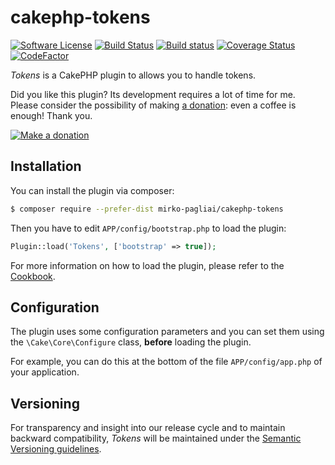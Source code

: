# cakephp-tokens

[![Software License](https://img.shields.io/badge/license-MIT-brightgreen.svg?style=flat-square)](LICENSE.txt)
[![Build Status](https://travis-ci.org/mirko-pagliai/cakephp-tokens.svg?branch=master)](https://travis-ci.org/mirko-pagliai/cakephp-tokens)
[![Build status](https://ci.appveyor.com/api/projects/status/03gdahoap22rbkkh?svg=true)](https://ci.appveyor.com/project/mirko-pagliai/cakephp-tokens)
[![Coverage Status](https://img.shields.io/codecov/c/github/mirko-pagliai/cakephp-tokens.svg?style=flat-square)](https://codecov.io/github/mirko-pagliai/cakephp-tokens)
[![CodeFactor](https://www.codefactor.io/repository/github/mirko-pagliai/cakephp-tokens/badge)](https://www.codefactor.io/repository/github/mirko-pagliai/cakephp-tokens)

*Tokens* is a CakePHP plugin to allows you to handle tokens.

Did you like this plugin? Its development requires a lot of time for me.  
Please consider the possibility of making [a donation](//paypal.me/mirkopagliai): even a coffee is enough! Thank you.

[![Make a donation](https://www.paypalobjects.com/webstatic/mktg/logo-center/logo_paypal_carte.jpg)](//paypal.me/mirkopagliai)

## Installation
You can install the plugin via composer:

```bash
$ composer require --prefer-dist mirko-pagliai/cakephp-tokens
```

Then you have to edit `APP/config/bootstrap.php` to load the plugin:

```php
Plugin::load('Tokens', ['bootstrap' => true]);
```

For more information on how to load the plugin, please refer to the 
[Cookbook](http://book.cakephp.org/3.0/en/plugins.html#loading-a-plugin).

## Configuration
The plugin uses some configuration parameters and you can set them using the 
`\Cake\Core\Configure` class, **before** loading the plugin.

For example, you can do this at the bottom of the file `APP/config/app.php`
of your application.

## Versioning
For transparency and insight into our release cycle and to maintain backward 
compatibility, *Tokens* will be maintained under the 
[Semantic Versioning guidelines](http://semver.org).
